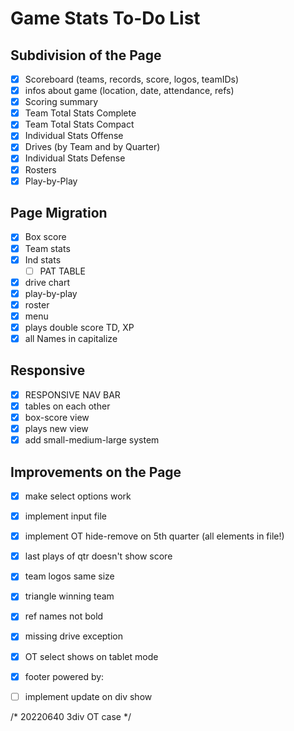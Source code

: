 # Game Stats To-Do List

## Subdivision of the Page
- [x] Scoreboard (teams, records, score, logos, teamIDs)
- [x] infos about game (location, date, attendance, refs)
- [x] Scoring summary
- [x] Team Total Stats Complete
- [x] Team Total Stats Compact
- [x] Individual Stats Offense
- [x] Drives (by Team and by Quarter)
- [x] Individual Stats Defense
- [x] Rosters
- [x] Play-by-Play

## Page Migration
- [x] Box score
- [x] Team stats
- [x] Ind stats
  - [ ] PAT TABLE
- [x] drive chart
- [x] play-by-play
- [x] roster
- [x] menu
- [x] plays double score TD, XP
- [x] all Names in capitalize

## Responsive
- [x] RESPONSIVE NAV BAR
- [x] tables on each other
- [x] box-score view
- [x] plays new view
- [x] add small-medium-large system

## Improvements on the Page
- [x] make select options work
- [x] implement input file
- [x] implement OT hide-remove on 5th quarter (all elements in file!)
- [x] last plays of qtr doesn't show score
- [x] team logos same size
- [x] triangle winning team
- [x] ref names not bold
- [x] missing drive exception
- [x] OT select shows on tablet mode
- [x] footer powered by:
- [ ] implement update on div show


/* 20220640 3div OT case */